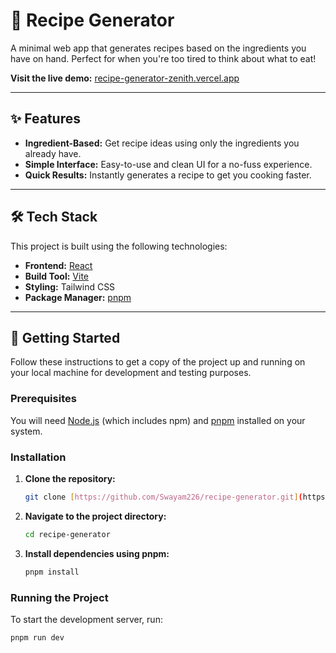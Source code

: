 # 🍳 Recipe Generator

A minimal web app that generates recipes based on the ingredients you have on hand. Perfect for when you're too tired to think about what to eat!

**Visit the live demo:** [recipe-generator-zenith.vercel.app](https://recipe-generator-zenith.vercel.app/)

---

## ✨ Features

- **Ingredient-Based:** Get recipe ideas using only the ingredients you already have.
- **Simple Interface:** Easy-to-use and clean UI for a no-fuss experience.
- **Quick Results:** Instantly generates a recipe to get you cooking faster.

---

## 🛠️ Tech Stack

This project is built using the following technologies:

- **Frontend:** [React](https://reactjs.org/)
- **Build Tool:** [Vite](https://vitejs.dev/)
- **Styling:** Tailwind CSS
- **Package Manager:** [pnpm](https://pnpm.io/)

---

## 🚀 Getting Started

Follow these instructions to get a copy of the project up and running on your local machine for development and testing purposes.

### Prerequisites

You will need [Node.js](https://nodejs.org/en/) (which includes npm) and [pnpm](https://pnpm.io/installation) installed on your system.

### Installation

1.  **Clone the repository:**
    ```sh
    git clone [https://github.com/Swayam226/recipe-generator.git](https://github.com/Swayam226/recipe-generator.git)
    ```
2.  **Navigate to the project directory:**
    ```sh
    cd recipe-generator
    ```
3.  **Install dependencies using pnpm:**
    ```sh
    pnpm install
    ```

### Running the Project

To start the development server, run:

```sh
pnpm run dev
```

